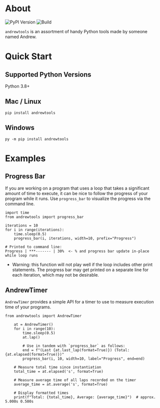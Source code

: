 # About
<!-- UPDATE VERSION IN BADGE MANUALLY -->
![PyPI Version](https://img.shields.io/badge/pypi-v0.1.0-orange)
![Build](https://img.shields.io/github/workflow/status/andrewt110216/andrewtools/Tests?style=plastic)

`andrewtools` is an assortment of handy Python tools made by someone named Andrew.

# Quick Start

## Supported Python Versions

Python 3.8+

## Mac / Linux
```
pip install andrewtools
```

## Windows
```
py -m pip install andrewtools
```

# Examples

## Progress Bar

If you are working on a program that uses a loop that takes a significant amount of time to execute, it can be nice to follow the progress of your program while it runs. Use `progress_bar` to visualize the progress via the command line.

```
import time
from andrewtools import progress_bar

iterations = 10
for i in range(iterations):
    time.sleep(0.5)
    progress_bar(i, iterations, width=10, prefix="Progress")

# Printed to command line:
Progress | ***------- | 30%  <- % and progress bar update in-place while loop runs
```

- Warning: this function will not play well if the loop includes other print statements. The progress bar may get printed on a separate line for each iteration, which may not be desirable.

## AndrewTimer

`AndrewTimer` provides a simple API for a timer to use to measure execution time of your programs.

```
from andrewtools import AndrewTimer

    at = AndrewTimer()
    for i in range(10):
        time.sleep(0.5)
        at.lap()

        # Use in tandem with `progress_bar` as follows:
        end = f"(Last {at.last_lap(format=True)}) (Total: {at.elapsed(format=True)})"
        progress_bar(i, 10, width=10, label="Progress", end=end)

    # Measure total time since instantiation
    total_time = at.elapsed('s', format=True)

    # Measure average time of all laps recorded on the timer
    average_time = at.average('s', format=True)

    # Display formatted times
    print(f"Total: {total_time}, Average: {average_time}")  # approx. 5.000s 0.500s
```